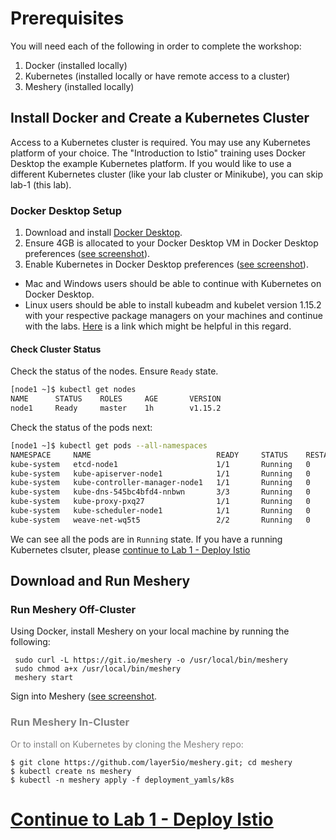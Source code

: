 # Prerequisites
You will need each of the following in order to complete the workshop:

1. Docker (installed locally)
1. Kubernetes (installed locally or have remote access to a cluster)
1. Meshery (installed locally)

## Install Docker and Create a Kubernetes Cluster

Access to a Kubernetes cluster is required. You may use any Kubernetes platform of your choice. The "Introduction to Istio" training uses Docker Desktop the example Kubernetes platform. If you would like to use a different Kubernetes cluster (like your lab cluster or Minikube), you can skip lab-1 (this lab).

### Docker Desktop Setup

1. Download and install [Docker Desktop](https://www.docker.com/products/docker-desktop).
1. Ensure 4GB is allocated to your Docker Desktop VM in Docker Desktop preferences ([see screenshot](img/docker-desktop-memory.png)).
1. Enable Kubernetes in Docker Desktop preferences ([see screenshot](img/docker-desktop-kube.png)).

- Mac and Windows users should be able to continue with Kubernetes on Docker Desktop.
- Linux users should be able to install kubeadm and kubelet version 1.15.2 with your respective package managers on your machines and continue with the labs. [Here](https://kubernetes.io/docs/setup/independent/create-cluster-kubeadm/) is a link which might be helpful in this regard.

#### Check Cluster Status
Check the status of the nodes. Ensure `Ready` state.
```sh
[node1 ~]$ kubectl get nodes
NAME      STATUS    ROLES     AGE       VERSION
node1     Ready     master    1h        v1.15.2
```

Check the status of the pods next:
```sh
[node1 ~]$ kubectl get pods --all-namespaces
NAMESPACE     NAME                            READY     STATUS    RESTARTS   AGE
kube-system   etcd-node1                      1/1       Running   0          1h
kube-system   kube-apiserver-node1            1/1       Running   0          1h
kube-system   kube-controller-manager-node1   1/1       Running   0          1h
kube-system   kube-dns-545bc4bfd4-nnbwn       3/3       Running   0          1h
kube-system   kube-proxy-pxq27                1/1       Running   0          1h
kube-system   kube-scheduler-node1            1/1       Running   0          1h
kube-system   weave-net-wq5t5                 2/2       Running   0          2m
```

We can see all the pods are in `Running` state. If you have a running Kubernetes clsuter, please [continue to Lab 1 - Deploy Istio](../lab-1/README.md) 


## Download and Run Meshery

### Run Meshery Off-Cluster

Using Docker, install Meshery on your local machine by running the following:

```
 sudo curl -L https://git.io/meshery -o /usr/local/bin/meshery
 sudo chmod a+x /usr/local/bin/meshery
 meshery start        
```

Sign into Meshery ([see screenshot](img/sign-into-meshery.png).

### <span style="color:gray">Run Meshery In-Cluster</span>
 
<p style="color:gray">
Or to install on Kubernetes by cloning the Meshery repo:</p>

 ```
 $ git clone https://github.com/layer5io/meshery.git; cd meshery        
 $ kubectl create ns meshery
 $ kubectl -n meshery apply -f deployment_yamls/k8s
```

# [Continue to Lab 1 - Deploy Istio](../lab-1/README.md)
